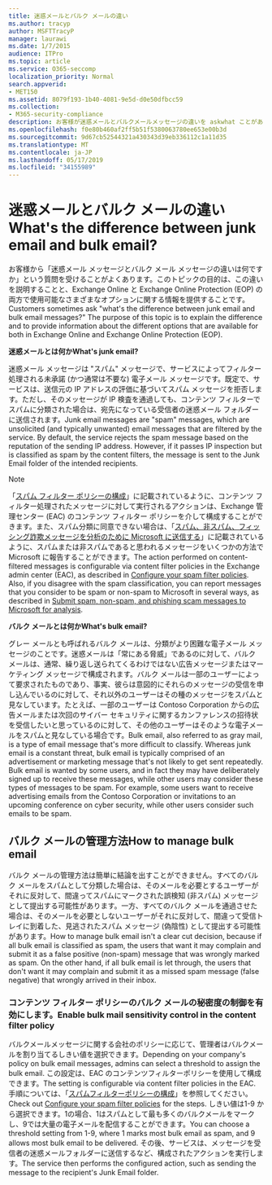 ```yaml
---
title: 迷惑メールとバルク メールの違い
ms.author: tracyp
author: MSFTTracyP
manager: laurawi
ms.date: 1/7/2015
audience: ITPro
ms.topic: article
ms.service: O365-seccomp
localization_priority: Normal
search.appverid:
- MET150
ms.assetid: 8079f193-1b40-4081-9e5d-d0e50dfbcc59
ms.collection:
- M365-security-compliance
description: お客様が迷惑メールとバルクメールメッセージの違いを askwhat ことがありますか。このトピックの目的は、Exchange Online と Exchange Online Protection (EOP) の両方で使用可能なさまざまなオプションについて説明し、その違いを説明することです。
ms.openlocfilehash: f0e80b460af2ff5b51f5380063780ee653e00b3d
ms.sourcegitcommit: 9d67cb52544321a430343d39eb336112c1a11d35
ms.translationtype: MT
ms.contentlocale: ja-JP
ms.lasthandoff: 05/17/2019
ms.locfileid: "34155989"
---
```

# <a name="whats-the-difference-between-junk-email-and-bulk-email"></a><span data-ttu-id="1c374-103">迷惑メールとバルク メールの違い</span><span class="sxs-lookup"><span data-stu-id="1c374-103">What's the difference between junk email and bulk email?</span></span>

<span data-ttu-id="1c374-p101">お客様から「迷惑メール メッセージとバルク メール メッセージの違いは何ですか」という質問を受けることがよくあります。このトピックの目的は、この違いを説明することと、Exchange Online と Exchange Online Protection (EOP) の両方で使用可能なさまざまなオプションに関する情報を提供することです。</span><span class="sxs-lookup"><span data-stu-id="1c374-p101">Customers sometimes ask "what's the difference between junk email and bulk email messages?" The purpose of this topic is to explain the difference and to provide information about the different options that are available for both in Exchange Online and Exchange Online Protection (EOP).</span></span>
  
 <span data-ttu-id="1c374-106">**迷惑メールとは何か**</span><span class="sxs-lookup"><span data-stu-id="1c374-106">**What's junk email?**</span></span>
  
<span data-ttu-id="1c374-p102">迷惑メール メッセージは "スパム" メッセージで、サービスによってフィルター処理される未承諾 (かつ通常は不要な) 電子メール メッセージです。既定で、サービスは、送信元の IP アドレスの評価に基づいてスパム メッセージを拒否します。ただし、そのメッセージが IP 検査を通過しても、コンテンツ フィルターでスパムに分類された場合は、宛先になっている受信者の迷惑メール フォルダーに送信されます。</span><span class="sxs-lookup"><span data-stu-id="1c374-p102">Junk email messages are "spam" messages, which are unsolicited (and typically unwanted) email messages that are filtered by the service. By default, the service rejects the spam message based on the reputation of the sending IP address. However, if it passes IP inspection but is classified as spam by the content filters, the message is sent to the Junk Email folder of the intended recipients.</span></span> 
  
> [!NOTE]
> <span data-ttu-id="1c374-p103">「[スパム フィルター ポリシーの構成](configure-your-spam-filter-policies.md)」に記載されているように、コンテンツ フィルター処理されたメッセージに対して実行されるアクションは、Exchange 管理センター (EAC) のコンテンツ フィルター ポリシーを介して構成することができます。また、スパム分類に同意できない場合は、「[スパム、非スパム、フィッシング詐欺メッセージを分析のために Microsoft に送信する](submit-spam-non-spam-and-phishing-scam-messages-to-microsoft-for-analysis.md)」に記載されているように、スパムまたは非スパムであると思われるメッセージをいくつかの方法で Microsoft に報告することができます。</span><span class="sxs-lookup"><span data-stu-id="1c374-p103">The action performed on content-filtered messages is configurable via content filter policies in the Exchange admin center (EAC), as described in [Configure your spam filter policies](configure-your-spam-filter-policies.md). Also, if you disagree with the spam classification, you can report messages that you consider to be spam or non-spam to Microsoft in several ways, as described in [Submit spam, non-spam, and phishing scam messages to Microsoft for analysis](submit-spam-non-spam-and-phishing-scam-messages-to-microsoft-for-analysis.md).</span></span> 
  
 <span data-ttu-id="1c374-112">**バルク メールとは何か**</span><span class="sxs-lookup"><span data-stu-id="1c374-112">**What's bulk email?**</span></span>
  
<span data-ttu-id="1c374-p104">グレー メールとも呼ばれるバルク メールは、分類がより困難な電子メール メッセージのことです。迷惑メールは「常にある脅威」であるのに対して、バルク メールは、通常、繰り返し送られてくるわけではない広告メッセージまたはマーケティング メッセージで構成されます。バルク メールは一部のユーザーによって要求されたものであり、事実、彼らは意図的にそれらのメッセージの受信を申し込んでいるのに対して、それ以外のユーザーはその種のメッセージをスパムと見なしています。たとえば、一部のユーザーは Contoso Corporation からの広告メールまたは次回のサイバー セキュリティに関するカンファレンスの招待状を受信したいと思っているのに対して、その他のユーザーはそのような電子メールをスパムと見なしている場合です。</span><span class="sxs-lookup"><span data-stu-id="1c374-p104">Bulk email, also referred to as gray mail, is a type of email message that's more difficult to classify. Whereas junk email is a constant threat, bulk email is typically comprised of an advertisement or marketing message that's not likely to get sent repeatedly. Bulk email is wanted by some users, and in fact they may have deliberately signed up to receive these messages, while other users may consider these types of messages to be spam. For example, some users want to receive advertising emails from the Contoso Corporation or invitations to an upcoming conference on cyber security, while other users consider such emails to be spam.</span></span>
  
## <a name="how-to-manage-bulk-email"></a><span data-ttu-id="1c374-117">バルク メールの管理方法</span><span class="sxs-lookup"><span data-stu-id="1c374-117">How to manage bulk email</span></span>

<span data-ttu-id="1c374-p105">バルク メールの管理方法は簡単に結論を出すことができません。すべてのバルク メールをスパムとして分類した場合は、そのメールを必要とするユーザーがそれに反対して、間違ってスパムにマークされた誤検知 (非スパム) メッセージとして提出する可能性があります。一方、すべてのバルク メールを通過させた場合は、そのメールを必要としないユーザーがそれに反対して、間違って受信トレイに到着した、見逃されたスパム メッセージ (偽陰性) として提出する可能性があります。</span><span class="sxs-lookup"><span data-stu-id="1c374-p105">How to manage bulk email isn't a clear cut decision, because if all bulk email is classified as spam, the users that want it may complain and submit it as a false positive (non-spam) message that was wrongly marked as spam. On the other hand, if all bulk email is let through, the users that don't want it may complain and submit it as a missed spam message (false negative) that wrongly arrived in their inbox.</span></span>
  
### <a name="enable-bulk-mail-sensitivity-control-in-the-content-filter-policy"></a><span data-ttu-id="1c374-120">コンテンツ フィルター ポリシーのバルク メールの秘密度の制御を有効にします。</span><span class="sxs-lookup"><span data-stu-id="1c374-120">Enable bulk mail sensitivity control in the content filter policy</span></span>

<span data-ttu-id="1c374-121">バルクメールメッセージに関する会社のポリシーに応じて、管理者はバルクメールを割り当てるしきい値を選択できます。</span><span class="sxs-lookup"><span data-stu-id="1c374-121">Depending on your company's policy on bulk email messages, admins can select a threshold to assign the bulk email.</span></span> <span data-ttu-id="1c374-122">この設定は、EAC のコンテンツフィルターポリシーを使用して構成できます。</span><span class="sxs-lookup"><span data-stu-id="1c374-122">The setting is configurable via content filter policies in the EAC.</span></span> <span data-ttu-id="1c374-123">手順については、「[スパムフィルターポリシーの構成](configure-your-spam-filter-policies.md)」を参照してください。</span><span class="sxs-lookup"><span data-stu-id="1c374-123">Check out [Configure your spam filter policies](configure-your-spam-filter-policies.md) for the steps.</span></span> <span data-ttu-id="1c374-124">しきい値は1-9 から選択できます。1の場合、1はスパムとして最も多くのバルクメールをマークし、9では大量の電子メールを配信することができます。</span><span class="sxs-lookup"><span data-stu-id="1c374-124">You can choose a threshold setting from 1-9, where 1 marks most bulk email as spam, and 9 allows most bulk email to be delivered.</span></span> <span data-ttu-id="1c374-125">その後、サービスは、メッセージを受信者の迷惑メールフォルダーに送信するなど、構成されたアクションを実行します。</span><span class="sxs-lookup"><span data-stu-id="1c374-125">The service then performs the configured action, such as sending the message to the recipient's Junk Email folder.</span></span> 
  

